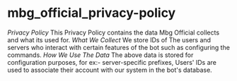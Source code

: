 # mbg_official_privacy-policy
*Privacy Policy*
This Privacy Policy contains the data Mbg Official collects and what its used for.
*What We Collect*
We store IDs of The users and servers who interact with certain features of the bot such as configuring the commands.
*How We Use The Data*
The above data is stored for configuration purposes, for ex:- server-specific prefixes, Users' IDs are used to associate their account with our system in the bot's database.
